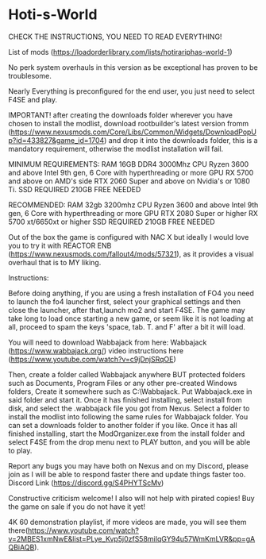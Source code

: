 # Hoti-s-World


CHECK THE INSTRUCTIONS, YOU NEED TO READ EVERYTHING!



List of mods (https://loadorderlibrary.com/lists/hotirariphas-world-1)

No perk system overhauls in this version as be exceptional has proven to be troublesome.

Nearly Everything is preconfigured for the end user, you just need to select F4SE and
play. 

IMPORTANT! after creating the downloads folder wherever you have chosen to install the modlist, download rootbuilder's latest version fromm (https://www.nexusmods.com/Core/Libs/Common/Widgets/DownloadPopUp?id=433827&game_id=1704) and drop it into the downloads folder, this is a mandatory requirement, otherwise the modlist installation will fail.

MINIMUM REQUIREMENTS:
RAM
16GB DDR4 3000Mhz
CPU
Ryzen 3600 and above
Intel 9th gen, 6 Core with hyperthreading or more
GPU
RX 5700 and above on AMD's side
RTX 2060 Super and above on Nvidia's or 1080 Ti.
SSD REQUIRED 210GB FREE NEEDED

RECOMMENDED:
RAM
32gb 3200mhz
CPU
Ryzen 3600 and above
Intel 9th gen, 6 Core with hyperthreading or more
GPU
RTX 2080 Super or higher
RX 5700 xt/6650xt or higher
SSD REQUIRED 210GB FREE NEEDED


Out of the box the game is configured with NAC X but ideally I would love you
to try it with REACTOR ENB (https://www.nexusmods.com/fallout4/mods/57321), as it provides a visual overhaul that is to MY liking.


Instructions:

Before doing anything, if you are using a fresh installation of FO4 you need to launch the fo4 launcher first, select your graphical settings and then close the launcher, after that,launch mo2 and start F4SE.
The game may take long to load once starting a new game, or seem like it is not loading at all, proceed to spam the keys 'space, tab. T. and F' after a bit it will load.

You will need to download Wabbajack from here: Wabbajack (https://www.wabbajack.org/)
video instructions here (https://www.youtube.com/watch?v=c9jDnjSRqOE)

Then, create a folder called Wabbajack anywhere BUT protected folders such as
Documents, Program Files or any other pre-created Windows folders,
Create it somewhere such as C:\Wabbajack\.
Put Wabbajack.exe in said folder and start it.
Once it has finished installing, select install from disk, and select the .wabbajack file you got from Nexus.
Select a folder to install the modlist into following the same rules for Wabbajack folder. You can set a downloads folder to another folder if you like.
Once it has all finished installing, start the ModOrganizer.exe from the install folder and select F4SE from the drop menu next to PLAY button, and you will be able to play.

Report any bugs you may have both on Nexus and on my Discord, please join as I will be
able to respond faster there and update things faster too. Discord Link (https://discord.gg/S4PHYTScMv)

Constructive criticism welcome! I also will not help with pirated copies! Buy the game on sale if you do not have it yet!

4K 60 demonstration playlist, if more videos are made, you will see them there(https://www.youtube.com/watch?v=2MBES1xmNwE&list=PLye_Kvp5j0zfS58miIqGY94u57WmKmLVR&pp=gAQBiAQB).
